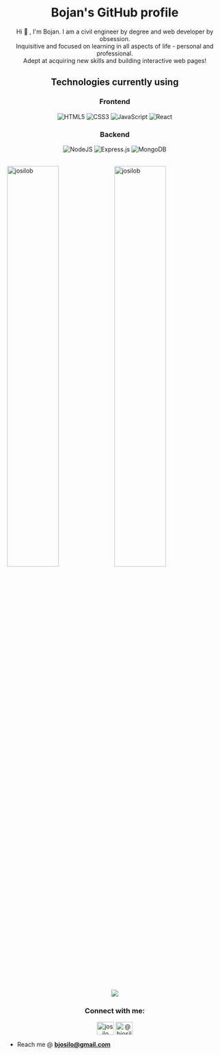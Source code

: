 
<h1 align="center">Bojan's GitHub profile</h1>  
<p align="center">Hi 👋 , I'm Bojan. I am a civil engineer by degree and web developer by obsession.</br>
  Inquisitive and focused on learning in all aspects of life - personal and professional.</br> Adept at acquiring new skills and building interactive web pages! <br/> 
    
<h2 align="center"> Technologies currently using</h2>

<div>
  <div align="center">
    <h3 align="center">Frontend</h3>
    <img  alt="HTML5" src="https://img.shields.io/badge/html5-%23E34F26.svg?style=for-the-badge&logo=html5&logoColor=white"/>
    <img  alt="CSS3" src="https://img.shields.io/badge/css3-%231572B6.svg?style=for-the-badge&logo=css3&logoColor=white"/>
    <img  alt="JavaScript" src="https://img.shields.io/badge/javascript-%23323330.svg?style=for-the-badge&logo=javascript&logoColor=%23F7DF1E"/>
    <img  alt="React" src="https://img.shields.io/badge/react-%2320232a.svg?style=for-the-badge&logo=react&logoColor=%2361DAFB"/>
  <!--   <img  alt="Redux" src="https://img.shields.io/badge/redux-%23593d88.svg?style=for-the-badge&logo=redux&logoColor=white"/>   -->
  </div>

  <div align="center">
    <h3 align="center">Backend</h3>
    <img  alt="NodeJS" src="https://img.shields.io/badge/node.js-%2343853D.svg?style=for-the-badge&logo=node-dot-js&logoColor=white"/>
    <img  alt="Express.js" src="https://img.shields.io/badge/express.js-%23404d59.svg?style=for-the-badge&logo=express&logoColor=%2361DAFB"/>
    <img  alt="MongoDB" src ="https://img.shields.io/badge/MongoDB-%234ea94b.svg?style=for-the-badge&logo=mongodb&logoColor=white"/>
  </div>
</div>

<br />


  
  <div>
   <p float="left">
    <img width="49%"  src="https://github-readme-streak-stats.herokuapp.com/?user=josilob&theme=default" alt="josilob" />
    <img width="49%" src="https://github-readme-stats.vercel.app/api?username=josilob&show_icons=true&locale=en" alt="josilob" />
   </p>
   <p align="center">
    <img  src="https://github-readme-stats.vercel.app/api/top-langs/?username=josilob&layout=compact"/>
   </p>
</div>
  


  



  

  
<h3 align="center">Connect with me:</h3>  
<p align="center">  
<a href="https://linkedin.com/in/josilo" target="blank"><img align="center" src="https://cdn.jsdelivr.net/npm/simple-icons@3.0.1/icons/linkedin.svg" alt="josilo" height="30" width="40" /></a>  
<a href="https://medium.com/@bjosilo" target="blank"><img align="center" src="https://cdn.jsdelivr.net/npm/simple-icons@3.0.1/icons/medium.svg" alt="@bjosilo" height="30" width="40" /></a>  
</p>  
  
  
- Reach me @ **bjosilo@gmail.com**  

